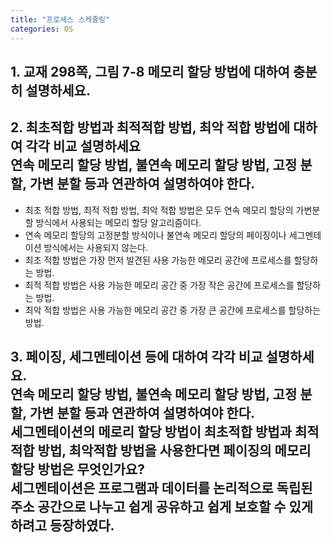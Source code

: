 ```yaml
---
title: "프로세스 스케줄링"
categories: OS
---
```

## **1. 교재 298쪽, 그림 7-8 메모리 할당 방법에 대하여 충분히 설명하세요.**

  

## **2. 최초적합 방법과 최적적합 방법, 최악 적합 방법에 대하여 각각 비교 설명하세요<br/>연속 메모리 할당 방법, 불연속 메모리 할당 방법, 고정 분할, 가변 분할 등과 연관하여 설명하여야 한다.**

 - 최초 적합 방법, 최적 적합 방법, 최악 적합 방법은 모두 연속 메모리 할당의 가변분할 방식에서 사용되는 메모리 할당 알고리즘이다.
 - 연속 메모리 할당의 고정분할 방식이나 불연속 메모리 할당의 페이징이나 세그멘테이션 방식에서는 사용되지 않는다.
 - 최초 적합 방법은 가장 먼저 발견된 사용 가능한 메모리 공간에 프로세스를 할당하는 방법.
 - 최적 적합 방법은 사용 가능한 메모리 공간 중 가장 작은 공간에 프로세스를 할당하는 방법.
 - 최악 적합 방법은 사용 가능한 메모리 공간 중 가장 큰 공간에 프로세스를 할당하는 방법.

## **3. 페이징, 세그멘테이션 등에 대하여 각각 비교 설명하세요.<br/>연속 메모리 할당 방법, 불연속 메모리 할당 방법, 고정 분할, 가변 분할 등과 연관하여 설명하여야 한다.<br/>세그멘테이션의 메로리 할당 방법이 최초적합 방법과 최적적합 방법, 최악적합 방법을 사용한다면 페이징의 메모리 할당 방법은 무엇인가요?<br/>세그멘테이션은 프로그램과 데이터를 논리적으로 독립된 주소 공간으로 나누고 쉽게 공유하고 쉽게 보호할 수 있게 하려고 등장하였다.**


